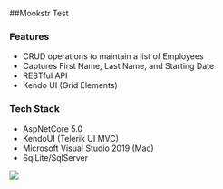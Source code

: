 ##Mookstr Test

### Features
- CRUD operations to maintain a list of Employees
- Captures First Name, Last Name, and Starting Date
- RESTful API
- Kendo UI (Grid Elements)

### Tech Stack
- AspNetCore 5.0
- KendoUI (Telerik UI MVC)
- Microsoft Visual Studio 2019 (Mac)
- SqlLite/SqlServer 

![](https://upload.wikimedia.org/wikipedia/commons/thumb/e/ee/.NET_Core_Logo.svg/1024px-.NET_Core_Logo.svg.png?20210328084203)
